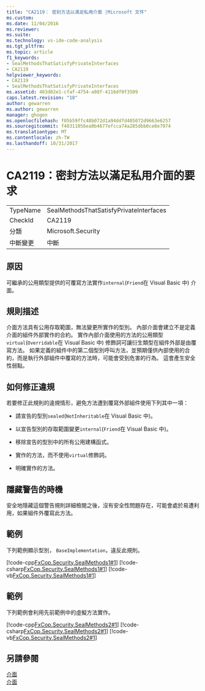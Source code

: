 ```yaml
---
title: "CA2119： 密封方法以滿足私用介面 |Microsoft 文件"
ms.custom: 
ms.date: 11/04/2016
ms.reviewer: 
ms.suite: 
ms.technology: vs-ide-code-analysis
ms.tgt_pltfrm: 
ms.topic: article
f1_keywords:
- SealMethodsThatSatisfyPrivateInterfaces
- CA2119
helpviewer_keywords:
- CA2119
- SealMethodsThatSatisfyPrivateInterfaces
ms.assetid: 483d02e1-cfaf-4754-a98f-4116df0f3509
caps.latest.revision: "18"
author: gewarren
ms.author: gewarren
manager: ghogen
ms.openlocfilehash: f05b59ffc48b072d1a94ddfd405072d9663e6257
ms.sourcegitcommit: f40311056ea0b4677efcca74a285dbb0ce0e7974
ms.translationtype: MT
ms.contentlocale: zh-TW
ms.lasthandoff: 10/31/2017
---
```

# <a name="ca2119-seal-methods-that-satisfy-private-interfaces"></a>CA2119：密封方法以滿足私用介面的要求
|||  
|-|-|  
|TypeName|SealMethodsThatSatisfyPrivateInterfaces|  
|CheckId|CA2119|  
|分類|Microsoft.Security|  
|中斷變更|中斷|  
  
## <a name="cause"></a>原因  
 可繼承的公用類型提供的可覆寫方法實作`internal`(`Friend`在 Visual Basic 中) 介面。  
  
## <a name="rule-description"></a>規則描述  
 介面方法具有公用存取範圍，無法變更所實作的型別。 內部介面會建立不是定義介面的組件外部實作的合約。 實作內部介面使用的方法的公用類型`virtual`(`Overridable`在 Visual Basic 中) 修飾詞可讓衍生類型在組件外部是由覆寫方法。 如果定義的組件中的第二個型別呼叫方法，並預期僅供內部使用的合約，而是執行外部組件中覆寫的方法時，可能會受到危害的行為。 這會產生安全性弱點。  
  
## <a name="how-to-fix-violations"></a>如何修正違規  
 若要修正此規則的違規情形，避免方法遭到覆寫外部組件使用下列其中一項：  
  
-   請宣告的型別`sealed`(`NotInheritable`在 Visual Basic 中)。  
  
-   以宣告型別的存取範圍變更`internal`(`Friend`在 Visual Basic 中)。  
  
-   移除宣告的型別中的所有公用建構函式。  
  
-   實作的方法，而不使用`virtual`修飾詞。  
  
-   明確實作的方法。  
  
## <a name="when-to-suppress-warnings"></a>隱藏警告的時機  
 安全地隱藏這個警告規則詳細檢閱之後，沒有安全性問題存在，可能會處於易遭利用，如果組件外覆寫此方法。  
  
## <a name="example"></a>範例  
 下列範例顯示型別， `BaseImplementation`，違反此規則。  
  
 [!code-cpp[FxCop.Security.SealMethods1#1](../code-quality/codesnippet/CPP/ca2119-seal-methods-that-satisfy-private-interfaces_1.cpp)]
 [!code-csharp[FxCop.Security.SealMethods1#1](../code-quality/codesnippet/CSharp/ca2119-seal-methods-that-satisfy-private-interfaces_1.cs)]
 [!code-vb[FxCop.Security.SealMethods1#1](../code-quality/codesnippet/VisualBasic/ca2119-seal-methods-that-satisfy-private-interfaces_1.vb)]  
  
## <a name="example"></a>範例  
 下列範例會利用先前範例中的虛擬方法實作。  
  
 [!code-cpp[FxCop.Security.SealMethods2#1](../code-quality/codesnippet/CPP/ca2119-seal-methods-that-satisfy-private-interfaces_2.cpp)]
 [!code-csharp[FxCop.Security.SealMethods2#1](../code-quality/codesnippet/CSharp/ca2119-seal-methods-that-satisfy-private-interfaces_2.cs)]
 [!code-vb[FxCop.Security.SealMethods2#1](../code-quality/codesnippet/VisualBasic/ca2119-seal-methods-that-satisfy-private-interfaces_2.vb)]  
  
## <a name="see-also"></a>另請參閱  
 [介面](/dotnet/csharp/programming-guide/interfaces/index)   
 [介面](/dotnet/visual-basic/programming-guide/language-features/interfaces/index)
